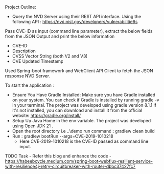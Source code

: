 Project Outline:
- Query the NVD Server using their REST API interface.
  Using the following API :
  https://nvd.nist.gov/developers/vulnerabilitie9s

Pass CVE-ID as input (command line parameter), extract the below fields from the JSON Output  and print the below information
- CVE-ID
- Description
- CVSS Vector String (both V2 and V3)
- CVE Updated Timestamp

Used Spring-boot framework and WebClient API Client to fetch the JSON response NVD Server.

To start the application :
- Ensure You Have Gradle Installed: Make sure you have Gradle installed on your system.
  You can check if Gradle is installed by running gradle -v in your terminal.
  The project was developed using gradle version 8.1.1
  If it's not installed, you can download and install it from the official website: https://gradle.org/install/
- Setup Up Java Home in the env variable. The project was developed using Open JDK 21 .
- Open the root directory i.e ..\demo run command : gradlew clean build
- Run : gradlew bootRun --args=CVE-2019-1010218
    - Here CVE-2019-1010218 is the CVE-ID passed as command line input.

TODO Task - Refer this blog and enhance the code - https://habeebcycle.medium.com/spring-boot-webflux-resilient-service-with-resilience4j-retry-circuitbreaker-with-router-dbbc37427fc7
